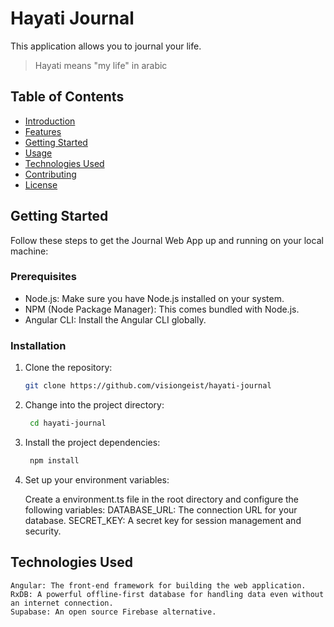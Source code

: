 # Hayati Journal

This application allows you to journal your life.

> Hayati means "my life" in arabic

## Table of Contents

- [Introduction](#introduction)
- [Features](#features)
- [Getting Started](#getting-started)
- [Usage](#usage)
- [Technologies Used](#technologies-used)
- [Contributing](#contributing)
- [License](#license)

## Getting Started

Follow these steps to get the Journal Web App up and running on your local machine:

### Prerequisites

- Node.js: Make sure you have Node.js installed on your system.
- NPM (Node Package Manager): This comes bundled with Node.js.
- Angular CLI: Install the Angular CLI globally.

### Installation

1. Clone the repository:

   ```bash
   git clone https://github.com/visiongeist/hayati-journal
    ```
1. Change into the project directory:

   ```bash
    cd hayati-journal
    ```

1. Install the project dependencies:

   ```bash
    npm install
    ```

1. Set up your environment variables:

    Create a environment.ts file in the root directory and configure the following variables:
        DATABASE_URL: The connection URL for your database.
        SECRET_KEY: A secret key for session management and security.

## Technologies Used

    Angular: The front-end framework for building the web application.
    RxDB: A powerful offline-first database for handling data even without an internet connection.
    Supabase: An open source Firebase alternative.
